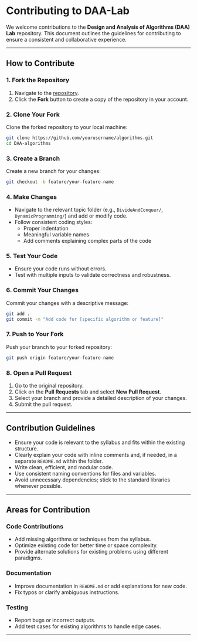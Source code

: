 # Contributing to DAA-Lab

We welcome contributions to the **Design and Analysis of Algorithms (DAA) Lab** repository. This document outlines the guidelines for contributing to ensure a consistent and collaborative experience.

---

## How to Contribute

### 1. Fork the Repository
1. Navigate to the [repository](https://github.com/arya2004/algorithms).
2. Click the **Fork** button to create a copy of the repository in your account.

### 2. Clone Your Fork
Clone the forked repository to your local machine:
```bash
git clone https://github.com/yourusername/algorithms.git
cd DAA-algorithms
```

### 3. Create a Branch
Create a new branch for your changes:
```bash
git checkout -b feature/your-feature-name
```

### 4. Make Changes
- Navigate to the relevant topic folder (e.g., `DivideAndConquer/`, `DynamicProgramming/`) and add or modify code.
- Follow consistent coding styles:
  - Proper indentation
  - Meaningful variable names
  - Add comments explaining complex parts of the code

### 5. Test Your Code
- Ensure your code runs without errors.
- Test with multiple inputs to validate correctness and robustness.

### 6. Commit Your Changes
Commit your changes with a descriptive message:
```bash
git add .
git commit -m "Add code for [specific algorithm or feature]"
```

### 7. Push to Your Fork
Push your branch to your forked repository:
```bash
git push origin feature/your-feature-name
```

### 8. Open a Pull Request
1. Go to the original repository.
2. Click on the **Pull Requests** tab and select **New Pull Request**.
3. Select your branch and provide a detailed description of your changes.
4. Submit the pull request.

---

## Contribution Guidelines

- Ensure your code is relevant to the syllabus and fits within the existing structure.
- Clearly explain your code with inline comments and, if needed, in a separate `README.md` within the folder.
- Write clean, efficient, and modular code.
- Use consistent naming conventions for files and variables.
- Avoid unnecessary dependencies; stick to the standard libraries whenever possible.

---

## Areas for Contribution

### Code Contributions
- Add missing algorithms or techniques from the syllabus.
- Optimize existing code for better time or space complexity.
- Provide alternate solutions for existing problems using different paradigms.

### Documentation
- Improve documentation in `README.md` or add explanations for new code.
- Fix typos or clarify ambiguous instructions.

### Testing
- Report bugs or incorrect outputs.
- Add test cases for existing algorithms to handle edge cases.

---

